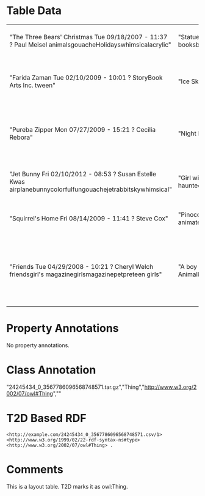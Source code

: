# Table Data

|                                                                                                                                             |                                                                                                                                                           |                                                                                                                                                                 |                                                                                                                                                              |                                                                                                                                                                                                              |
|---------------------------------------------------------------------------------------------------------------------------------------------|-----------------------------------------------------------------------------------------------------------------------------------------------------------|-----------------------------------------------------------------------------------------------------------------------------------------------------------------|--------------------------------------------------------------------------------------------------------------------------------------------------------------|--------------------------------------------------------------------------------------------------------------------------------------------------------------------------------------------------------------|
| "The Three Bears&#039; Christmas      Tue 09/18/2007 - 11:37 ? Paul Meisel                          animalsgouacheHolidayswhimsicalacrylic" | "Statue of Liberty      Wed 10/21/2009 - 15:26 ? Ralph Voltz                          booksboyschildrenflyinggirlsnew yorkstatue of liberty"              | "wookiemania"                                                                                                                                                   | "Oh Brave Eagle      Fri 08/07/2009 - 16:03 ? Donald Wu"                                                                                                     | "Mysterious house      Wed 07/08/2009 - 14:25 ? Daniel Griffo                          children&#039;s"                                                                                                      |
| "Farida Zaman      Tue 02/10/2009 - 10:01 ? StoryBook Arts Inc.                          tween"                                             | "Ice Skating      Tue 11/09/2010 - 13:01 ? Aga Kowalska                          catwinter"                                                               | "The Chicken Song      Tue 08/03/2010 - 09:03 ? julia Woolf                          animalschildreneducational."                                               | "Mountain      Tue 11/09/2010 - 17:09 ? Valentina Belloni                          skiingsnowwinter"                                                         | "Cover Art &quot;Where the Ground Meets the Sky&quot;      Mon 01/21/2008 - 12:14 ? Peggy Dressel                          1944brunetteforestgirlHIstoricNew Mexiconight scenepastle  oScarytree housewoods" |
| "Pureba Zipper      Mon 07/27/2009 - 15:21 ? Cecilia Rebora"                                                                                | "Night Music Crocodile      Mon 07/27/2009 - 15:05 ? Cecilia Rebora"                                                                                      | "Pirate Pig      Thu 01/08/2009 - 18:14 ? Terry Kovalcik                          Animalfacial expressionsfeatherPigpiratesskullsmile"                          | "Granny&#039;s Bonnet      Mon 03/28/2011 - 07:47 ? Lisa Hedicker                          Fairytale. Children. Watercolour"                                 | "Pythias in a Hurry      Tue 06/30/2009 - 14:31 ? Layne Johnson                          ancient talefriendshipGreecegreekkingloyaltyOil paintingsacrificeSicilytrust"                                       |
| "Jet Bunny      Fri 02/10/2012 - 08:53 ? Susan Estelle Kwas                          airplanebunnycolorfulfungouachejetrabbitskywhimsical"  | "Girl with Dog      Thu 02/01/2007 - 14:40 ? Claudine Gevry                          spooky girl dos haunted house"                                       | "Choo Choo!      Thu 06/04/2009 - 08:46 ? Korey Scott                          children&#039;s bookscoloring bookfunOutlinepeopletrainwhimsical"                | "Boys      Fri 01/11/2008 - 10:08 ? Alessia Girasole                          botherhood"                                                                    | "Park      Mon 01/23/2012 - 09:55 ? Julissa Mora                          childrenleisureactivity"                                                                                                           |
| "Squirrel&#039;s Home      Fri 08/14/2009 - 11:41 ? Steve Cox"                                                                              | "Pinocchio      Wed 05/26/2010 - 12:10 ? Corey Wolfe                          animatedanimationboycartoonchildchildrencomicDisneyfungkidkidsPlayfulsilly" | "Art from Animal Alphabed.      Wed 06/06/2007 - 12:44 ? jennifer emery                          alphabetAnimalanimalscausasiandreamgirlpajamasquiltwatercolor" | "Cats &amp; Dogs      Tue 04/10/2007 - 09:55 ? Valeria Cis                          catspuppy"                                                               | "Classroom      Tue 11/09/2010 - 15:02 ? Monica Gutierrez                          humorrooster"                                                                                                             |
| "Friends      Tue 04/29/2008 - 10:21 ? Cheryl Welch                          friendsgirl&#039;s magazinegirlsmagazinepetpreteen girls"      | "A boy and his dog      Wed 01/31/2007 - 14:33 ? Peggy Mozley                          Animalboychilddigitaldogrealism"                                   | "Cindy Revell      Sat 01/14/2012 - 11:16 ? Cindy Revell                          christmasholidaymoonornamentsanta"                                            | "Charlie and the Pumpkin Seeds      Fri 10/28/2011 - 17:59 ? Kathryn Ault Noble                          children&#039;s bookhistorical fictionsouth dakota" | "Turtle Soup Cover      Thu 09/16/2010 - 12:26 ? Valeria Docampo"                                                                                                                                            |

# Property Annotations

No property annotations.

# Class Annotation

"24245434_0_3567786096568748571.tar.gz","Thing","http://www.w3.org/2002/07/owl#Thing",""

# T2D Based RDF

```
<http://example.com/24245434_0_3567786096568748571.csv/1> <http://www.w3.org/1999/02/22-rdf-syntax-ns#type> <http://www.w3.org/2002/07/owl#Thing> .
```

# Comments

This is a layout table. T2D marks it as owl:Thing.
